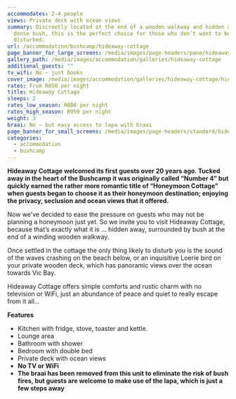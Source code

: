```yaml
---
accommodates: 2-4 people
views: Private deck with ocean views
summary: Discreetly located at the end of a wooden walkway and hidden amongst
  dense bush, this is the perfect choice for those who don’t want to be
  disturbed.
url: /accommodation/bushcamp/hideaway-cottage
page_banner_for_large_screens: /media/images/page-headers/pano/hideaway-cottage.jpg
gallery_path: /media/images/accommodation/galleries/hideaway-cottage
additional_guests: ""
tv_wifi: No – just books
cover_image: /media/images/accommodation/galleries/hideaway-cottage/hideaway-cottage-02.jpg
rates: From R850 per night
title: Hideaway Cottage
sleeps: 2
rates_low_season: R800 per night
rates_high_season: R950 per night
weight: 3
braai: No – but easy access to lapa with braai
page_banner_for_small_screens: /media/images/page-headers/standard/hideaway-cottage.jpg
categories:
  - accommodation
  - bushcamp
---
```

**Hideaway Cottage welcomed its first guests over 20 years ago. Tucked away in the heart of the Bushcamp it was originally called “Number 4” but quickly earned the rather more romantic title of “Honeymoon Cottage” when guests began to choose it as their honeymoon destination; enjoying the privacy, seclusion and ocean views that it offered.**

Now we’ve decided to ease the pressure on guests who may not be planning a honeymoon just yet. So we invite you to visit Hideaway Cottage, because that’s exactly what it is … hidden away, surrounded by bush at the end of a winding wooden walkway. 

Once settled in the cottage the only thing likely to disturb you is the sound of the waves crashing on the beach below, or an inquisitive Loerie bird on your private wooden deck, which has panoramic views over the ocean towards Vic Bay.

Hideaway Cottage offers simple comforts and rustic charm with no television or WiFi, just an abundance of peace and quiet to really escape from it all…

**Features**

* Kitchen with fridge, stove, toaster and kettle.
* Lounge area
* Bathroom with shower
* Bedroom with double bed
* Private deck with ocean views
* **No TV or WiFi**
* **The braai has been removed from this unit to eliminate the risk of bush fires, but guests are welcome to make use of the lapa, which is just a few steps away**